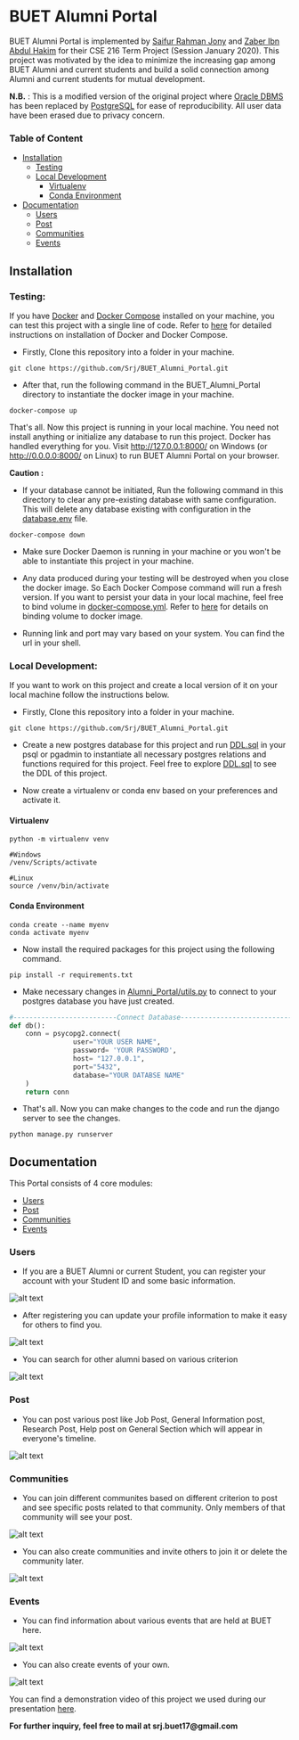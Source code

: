 # BUET Alumni Portal

BUET Alumni Portal is implemented by [Saifur Rahman Jony](https://github.com/Srj/) and [Zaber Ibn Abdul Hakim](https://github.com/zaber666) for their CSE 216 Term Project (Session January 2020). This project was motivated by the idea to minimize the increasing gap among BUET Alumni and current students and build a solid connection among Alumni and current students for mutual development. 

__N.B.__ : This is a modified version of the original project where [Oracle DBMS](https://www.oracle.com/database/) has been replaced by [PostgreSQL](https://www.postgresql.org/) for ease of reproducibility. All user data have been erased due to privacy concern. 

### Table of Content
* [Installation](https://github.com/Srj/BUET_Alumni_Portal/blob/master/README.md#installation)
    - [Testing](https://github.com/Srj/BUET_Alumni_Portal#testing)
    - [Local Development](https://github.com/Srj/BUET_Alumni_Portal#local-development)
        - [Virtualenv](https://github.com/Srj/BUET_Alumni_Portal#virtualenv)
        - [Conda Environment](https://github.com/Srj/BUET_Alumni_Portal#conda-environment)
* [Documentation](https://github.com/Srj/BUET_Alumni_Portal#documentation)
    * [Users](https://github.com/Srj/BUET_Alumni_Portal#users)
    * [Post](https://github.com/Srj/BUET_Alumni_Portal#post)
    * [Communities](https://github.com/Srj/BUET_Alumni_Portal#communities)
    * [Events](https://github.com/Srj/BUET_Alumni_Portal#events)

## Installation

### Testing:
If you have [Docker](https://www.docker.com/) and [Docker Compose](https://docs.docker.com/compose/) installed on your machine, you can test this project with a single line of code. Refer to [here](https://docs.docker.com/docker-for-windows/install/) for detailed instructions on installation of Docker and Docker Compose.

* Firstly, Clone this repository into a folder in your machine.

````
git clone https://github.com/Srj/BUET_Alumni_Portal.git
````

* After that, run the following command in the BUET_Alumni_Portal directory to instantiate the docker image in your machine.

````
docker-compose up
````

That's all. Now this project is running in your local machine. You need not install anything or initialize any database to run this project. Docker has handled everything for you. Visit http://127.0.0.1:8000/ on Windows (or http://0.0.0.0:8000/ on Linux) to run BUET Alumni Portal on your browser. 


__Caution :__ 
* If your database cannot be initiated, Run the following command in this directory to clear any pre-existing database with same configuration. This will delete any database existing with configuration in the [database.env](https://github.com/Srj/BUET_Alumni_Portal/blob/master/database.env) file.

````
docker-compose down
````

* Make sure Docker Daemon is running in your machine or you won't be able to instantiate this project in your machine.

* Any data produced during your testing will be destroyed when you close the docker image. So Each Docker Compose command will run a fresh version. If you want to persist your data in your local machine, feel free to bind volume in [docker-compose.yml](https://github.com/Srj/BUET_Alumni_Portal/blob/master/docker-compose.yml). Refer to [here](https://docs.docker.com/storage/volumes/#use-a-volume-with-docker-compose) for details on binding volume to docker image.

* Running link and port may vary based on your system. You can find the url in your shell.

### Local Development:
If you want to work on this project and create a local version of it on your local machine follow the instructions below.

* Firstly, Clone this repository into a folder in your machine.

````
git clone https://github.com/Srj/BUET_Alumni_Portal.git
````

* Create a new postgres database for this project and run [DDL.sql](https://github.com/Srj/BUET_Alumni_Portal/blob/master/DDL.sql) in your psql or pgadmin to instantiate all necessary postgres relations and functions required for this project. Feel free to explore [DDL.sql](https://github.com/Srj/BUET_Alumni_Portal/blob/master/DDL.sql) to see the DDL of this project.

* Now create a virtualenv or conda env based on your preferences and activate it.

#### Virtualenv

````
python -m virtualenv venv

#Windows
/venv/Scripts/activate

#Linux
source /venv/bin/activate
````

#### Conda Environment

````
conda create --name myenv
conda activate myenv
````

* Now install the required packages for this project using the following command.

````
pip install -r requirements.txt
````

* Make necessary changes in [Alumni_Portal/utils.py](https://github.com/Srj/BUET_Alumni_Portal/blob/master/Alumni_Portal/utils.py) to connect to your postgres database you have just created.

````python
#--------------------------Connect Database----------------------------- 
def db():
    conn = psycopg2.connect(
                user="YOUR USER NAME",
                password= 'YOUR PASSWORD',                 
                host= "127.0.0.1",          
                port="5432",
                database="YOUR DATABSE NAME"
    )
    return conn
````

* That's all. Now you can make changes to the code and run the django server to see the changes.

````
python manage.py runserver
````

## Documentation

This Portal consists of 4 core modules:
* [Users](https://github.com/Srj/BUET_Alumni_Portal#users)
* [Post](https://github.com/Srj/BUET_Alumni_Portal#post)
* [Communities](https://github.com/Srj/BUET_Alumni_Portal#communities)
* [Events](https://github.com/Srj/BUET_Alumni_Portal#events)

### Users
* If you are a BUET Alumni or current Student, you can register your account with your Student ID and some basic information. 

![alt text](https://github.com/Srj/BUET_Alumni_Portal/blob/master/media/Register.gif "Register")

* After registering you can update your profile information to make it easy for others to find you.

![alt text](https://github.com/Srj/BUET_Alumni_Portal/blob/master/media/Edit.gif "Edit")

* You can search for other alumni based on various criterion

![alt text](https://github.com/Srj/BUET_Alumni_Portal/blob/master/media/Search.gif "Search")


### Post
* You can post various post like Job Post, General Information post, Research Post, Help post on General Section which will appear in everyone's timeline.

![alt text](https://github.com/Srj/BUET_Alumni_Portal/blob/master/media/Post.gif "Post")

### Communities
* You can join different communites based on different criterion to post and see specific posts related to that community. Only members of that community will see your post.

![alt text](https://github.com/Srj/BUET_Alumni_Portal/blob/master/media/JoinCom.gif)

* You can also create communities and invite others to join it or delete the community later.

![alt text](https://github.com/Srj/BUET_Alumni_Portal/blob/master/media/CreateCom.gif)

### Events
* You can find information about various events that are held at BUET here.

![alt text](https://github.com/Srj/BUET_Alumni_Portal/blob/master/media/EventPage.gif "Event")

* You can also create events of your own.

![alt text](https://github.com/Srj/BUET_Alumni_Portal/blob/master/media/CreateEvent.gif "CreateEvent")

You can find a demonstration video of this project we used during our presentation [here](https://youtu.be/sk0_A8AHL7E).

__For further inquiry, feel free to mail at srj.buet17@gmail.com__

 


